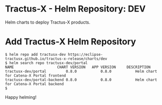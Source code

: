 # Tractus-X - Helm Repository: DEV
Helm charts to deploy Tractus-X products.

# Add Tractus-X Helm Repository

```shell
$ helm repo add tractusx-dev https://eclipse-tractusx.github.io/tractus-x-release/charts/dev
$ helm search repo tractusx-dev/portal
NAME                    CHART VERSION   APP VERSION     DESCRIPTION                            
tractusx-dev/portal         0.8.0           0.8.0           Helm chart for Catena-X Portal frontend
tractusx-dev/portal-backend 0.8.0           0.8.0           Helm chart for Catena-X Portal backend
$
```

Happy helming!

